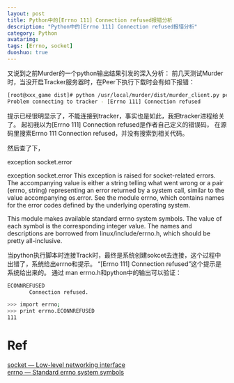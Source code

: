 ```yaml
---
layout: post
title: Python中的[Errno 111] Connection refused报错分析
description: "Python中的[Errno 111] Connection refused报错分析"
category: Python
avatarimg:
tags: [Errno, socket]
duoshuo: true
---
```



又说到之前Murder的一个python输出结果引发的深入分析：
前几天测试Murder时，当没开启Tracker服务器时，在Peer下执行下载时会有如下报错：

```bash
[root@xxx_game dist]# python /usr/local/murder/dist/murder_client.py peer /data/download/server_1262.zip.torrent /data/download/server_1262.zip x.x.x.x
Problem connecting to tracker - [Errno 111] Connection refused
```    

提示已经很明显示了，不能连接到tracker，事实也是如此，我把tracker进程给关了。
起初我以为[Errno 111] Connection refused是作者自己定义的错误码，
在源码里搜索Errno 111 Connection refused，并没有搜索到相关代码。

然后查了下，

exception socket.error
> 
exception socket.error
This exception is raised for socket-related errors. The accompanying value is either a string telling what went wrong or a pair (errno, string) representing an error returned by a system call, similar to the value accompanying os.error. See the module errno, which contains names for the error codes defined by the underlying operating system.

> 
This module makes available standard errno system symbols. The value of each symbol is the corresponding integer value. The names and descriptions are borrowed from linux/include/errno.h, which should be pretty all-inclusive.


当python执行脚本时连接Track时，最终是系统创建sokcet去连接，这个过程中出错了，系统给出errno和提示。
“[Errno 111] Connection refused”这个提示是系统给出来的。
通过 man errno.h和python中的输出可以验证：

```bash
ECONNREFUSED
       Connection refused.
```    

```bash
>>> import errno;
>>> print errno.ECONNREFUSED
111
```    

# Ref
[socket — Low-level networking interface](https://docs.python.org/2/library/socket.html)  
[errno — Standard errno system symbols](https://docs.python.org/2/library/errno.html#module-errno)  



